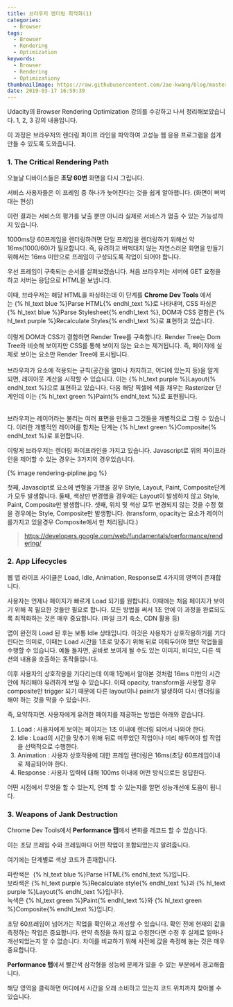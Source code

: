 ```yaml
---
title: 브라우저 렌더링 최적화(1)
categories:
  - Browser
tags:
  - Browser
  - Rendering
  - Optimization
keywords:
  - Browser
  - Rendering
  - Optimizationy
thumbnailImage: https://raw.githubusercontent.com/Jae-kwang/blog/master/source/img/udacity.png
date: 2019-03-17 16:59:39
---
```


Udacity의 Browser Rendering Optimization 강의를 수강하고 나서 정리해보았습니다.
1, 2, 3 강의 내용입니다.

<!-- more -->

이 과정은 브라우저의 렌더링 파이프 라인을 파악하여 고성능 웹 응용 프로그램을 쉽게 만들 수 있도록 도와줍니다.

### 1. The Critical Rendering Path

오늘날 디바이스들은 **초당 60번** 화면을 다시 그립니다.

서비스 사용자들은 이 프레임 중 하나가 늦어진다는 것을 쉽게 알아챕니다. (화면이 버벅대는 현상)

이런 결과는 서비스의 평가를 낮출 뿐만 아니라 실제로 서비스가 멈출 수 있는 가능성까지 있습니다.

1000ms당 60프레임을 렌더링하려면 단일 프레임을 렌더링하기 위해선 약 16ms(1000/60)가 필요합니다. 
즉, 유려하고 버벅대지 않는 자연스러운 화면을 만들기 위해서는 16ms 미만으로 프레임이 구성되도록 작업이 되어야 합니다.

우선 프레임이 구축되는 순서를 살펴보겠습니다.
처음 브라우저는 서버에 GET 요청을 하고 서버는 응답으로 HTML을 보냅니다.

이때, 브라우저는 해당 HTML을 파싱하는데 이 단계를 **Chrome Dev Tools** 에서는 {% hl_text blue %}Parse HTML{% endhl_text %}로 나타내며, CSS 파싱은 {% hl_text blue %}Parse Stylesheet{% endhl_text %}, DOM과 CSS 결합은 {% hl_text purple %}Recalculate Styles{% endhl_text %}로 표현하고 있습니다.
</br>
</br>
이렇게 DOM과 CSS가 결합하면 Render Tree를 구축합니다.
Render Tree는 Dom Tree와 비슷해 보이지만 CSS를 통해 보이지 않는 요소는 제거됩니다.
즉, 페이지에 실제로 보이는 요소만 Render Tree에 표시됩니다.
</br>
</br>
브라우저가 요소에 적용되는 규칙(공간을 얼마나 차지하고, 어디에 있는지 등)을 알게 되면, 레이아웃 계산을 시작할 수 있습니다.
이는 {% hl_text purple %}Layout{% endhl_text %}으로 표현하고 있습니다. 다음 해당 픽셀에 색을 채우는 Rasterizer 단계인데 이는 {% hl_text green %}Paint{% endhl_text %}로 표현됩니다.
</br>
</br>

브라우저는 레이어라는 불리는 여러 표면을 만들고 그것들을 개별적으로 그릴 수 있습니다. 이러한 개별적인 레이어를 합치는 단계는 {% hl_text green %}Composite{% endhl_text %}로 표현합니다.

이렇게 브라우저는 렌더링 파이프라인을 가지고 있습니다.
Javascript로 위의 파이프라인을 제어할 수 있는 경우는 3가지의 경우있습니다.

{% image rendering-pipline.jpg %}

첫째, Javascipt로 요소에 변형을 가했을 경우 Style, Layout, Paint, Composite단계가 모두 발생합니다.
둘째, 색상만 변경했을 경우에는 Layout이 발생하지 않고 Style, Paint, Composite만 발생합니다.
셋째, 위치 및 색상 모두 변경되지 않는 것을 수정 했을 경우에는 Style, Composite만 발생합니다. (transform, opacity는 요소가 레이어를가지고 있을경우 Composite에서 만 처리됩니다.)

> https://developers.google.com/web/fundamentals/performance/rendering/

### 2. App Lifecycles

웹 앱 라이프 사이클은 Load, Idle, Animation, Response로 4가지의 영역이 존재합니다.

사용자는 언제나 페이지가 빠르게 Load 되기를 원합니다. 이때에는 처음 페이지가 보이기 위해 꼭 필요한 것들만 필요로 합니다. 모든 방법을 써서 1초 안에 이 과정을 완료되도록 최적화하는 것은 매우 중요합니다. (파일 크기 축소, CDN 활용 등)

앱이 완전히 Load 된 후는 보통 Idle 상태입니다. 이것은 사용자가 상호작용하기를 기다린다는 의미로, 이때는 Load 시간을 1초로 맞추기 위해 뒤로 미뤄두어야 했던 작업들을 수행할 수 있습니다. 예들 들자면, 곧바로 보여게 될 수도 있는 이미지, 비디오, 다른 섹션의 내용을 호출하는 동작들입니다.

이후 사용자의 상호작용을 기다리는데 이때 1장에서 알아본 것처럼 16ms 미만의 시간 안에 처리해야 유려하게 보일 수 있습니다. 이때 opacity, transform을 사용할 경우 composite만 trigger 되기 때문에 다른 layout이나 paint가 발생하여 다시 렌더링을 해야 하는 것을 막을 수 있습니다.

즉, 요약하자면. 사용자에게 유려한 페이지를 제공하는 방법은 아래와 같습니다.

1. Load : 사용자에게 보이는 페이지는 1초 이내에 렌더링 되어서 나와야 한다.
2. Idle : Load의 시간을 맞추기 위해 뒤로 미루었던 작업이나 미리 해두어야 할 작업을 선택적으로 수행한다.
3. Animation : 사용자 상호작용에 대한 프레임 렌더링은 16ms(초당 60프레임이내로 제공되어야 한다.
4. Response : 사용자 입력에 대해 100ms 이내에 어떤 방식으로든 응답한다.

어떤 시점에서 무엇을 할 수 있는지, 언제 할 수 있는지를 알면 성능개선에 도움이 됩니다. 

### 3. Weapons of Jank Destruction

Chrome Dev Tools에서 **Performance 탭**에서 변화를 레코드 할 수 있습니다.

이는 초당 프레임 수와 프레임마다 어떤 작업이 포함되었는지 알려줍니다.

여기에는 단계별로 색상 코드가 존재합니다.

파란색은  {% hl_text blue %}Parse HTML{% endhl_text %}입니다.
</br>
보라색은 {% hl_text purple %}Recalculate style{% endhl_text %}과 {% hl_text purple %}Layout{% endhl_text %}입니다.
</br>
녹색은 {% hl_text green %}Paint{% endhl_text %}와 {% hl_text green %}Composite{% endhl_text %}입니다.

초당 60프레임이 넘어가는 작업을 확인하고 개선할 수 있습니다.
확인 전에 현재의 값을 측정하는 작업은 중요합니다.
만약 측정을 하지 않고 수정한다면 수정 후 실제로 얼마나 개선되었는지 알 수 없습니다. 
차이를 비교하기 위해 사전에 값을 측정해 놓는 것은 매우 중요합니다.

**Performance 탭**에서 빨간색 삼각형을 성능에 문제가 있을 수 있는 부분에서 경고해줍니다.

해당 영역을 클릭하면 어디에서 시간을 오래 소비하고 있는지 코드 위치까지 찾아볼 수 있습니다.

